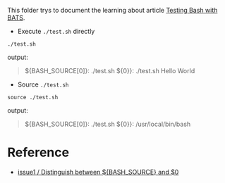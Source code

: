 This folder trys to document the learning about article [Testing Bash with BATS](https://opensource.com/article/19/2/testing-bash-bats).


- Execute `./test.sh` directly

``` shell
./test.sh
```

output:

> ${BASH_SOURCE[0]}: ./test.sh
> ${0}}: ./test.sh
> Hello World

- Source `./test.sh` 

``` shell
source ./test.sh
```

output:

> ${BASH_SOURCE[0]}: ./test.sh
> ${0}}: /usr/local/bin/bash


# Reference

- [issue1 /  Distinguish between ${BASH_SOURCE} and $0](https://github.com/xuyuji9000/bats-playground/issues/1)

